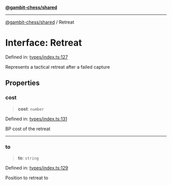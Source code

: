 [**@gambit-chess/shared**](../README.md)

***

[@gambit-chess/shared](../globals.md) / Retreat

# Interface: Retreat

Defined in: [types/index.ts:127](https://github.com/cango91/gambit-chess/blob/eb72863bad5303683d8e9d112378354ee1ab9ca6/shared/src/types/index.ts#L127)

Represents a tactical retreat after a failed capture

## Properties

### cost

> **cost**: `number`

Defined in: [types/index.ts:131](https://github.com/cango91/gambit-chess/blob/eb72863bad5303683d8e9d112378354ee1ab9ca6/shared/src/types/index.ts#L131)

BP cost of the retreat

***

### to

> **to**: `string`

Defined in: [types/index.ts:129](https://github.com/cango91/gambit-chess/blob/eb72863bad5303683d8e9d112378354ee1ab9ca6/shared/src/types/index.ts#L129)

Position to retreat to
